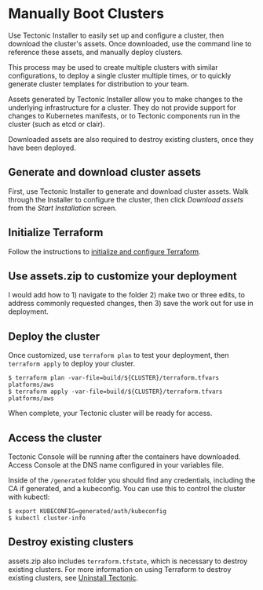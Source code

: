 # Manually Boot Clusters

Use Tectonic Installer to easily set up and configure a cluster, then download the cluster's assets. Once downloaded, use the command line to reference these assets, and manually deploy clusters.

This process may be used to create multiple clusters with similar configurations, to deploy a single cluster multiple times, or to quickly generate cluster templates for distribution to your team.

Assets generated by Tectonic Installer allow you to make changes to the underlying infrastructure for a cluster. They do not provide support for changes to Kubernetes manifests, or to Tectonic components run in the cluster (such as etcd or clair).

Downloaded assets are also required to destroy existing clusters, once they have been deployed.

## Generate and download cluster assets

First, use Tectonic Installer to generate and download cluster assets. Walk through the Installer to configure the cluster, then click *Download assets* from the *Start Installation* screen.

## Initialize Terraform

Follow the instructions to [initialize and configure Terraform][initialize-tf].

## Use assets.zip to customize your deployment

I would add how to 1) navigate to the folder 2) make two or three edits, to address commonly requested changes, then 3) save the work out for use in deployment.

## Deploy the cluster

Once customized, use `terraform plan` to test your deployment, then `terraform apply` to deploy your cluster.

```
$ terraform plan -var-file=build/${CLUSTER}/terraform.tfvars platforms/aws
$ terraform apply -var-file=build/${CLUSTER}/terraform.tfvars platforms/aws
```

When complete, your Tectonic cluster will be ready for access.

## Access the cluster

Tectonic Console will be running after the containers have downloaded. Access Console at the DNS name configured in your variables file.

Inside of the `/generated` folder you should find any credentials, including the CA if generated, and a kubeconfig. You can use this to control the cluster with kubectl:
```
$ export KUBECONFIG=generated/auth/kubeconfig
$ kubectl cluster-info
```

## Destroy existing clusters

assets.zip also includes `terraform.tfstate`, which is necessary to destroy existing clusters. For more information on using Terraform to destroy existing clusters, see [Uninstall Tectonic][uninstall].

[initialize-tf]: aws-terraform.md#initialize-and-configure-terraform
[uninstall]: uninstall.md
